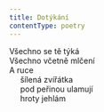```yaml
---
title: Dotýkání
contentType: poetry
---
```


<section>

Všechno se tě týká  
Všechno včetně mlčení  
A ruce  
     šílená zvířátka  
     pod peřinou ulamují  
     hroty jehlám

</section>
